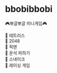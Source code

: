 # bbobibbobi
🎮뽀글뽀글 미니게임🎮

 📍 테트리스 <br>
 📍 2048 <br>
 📍 픽맨  <br>
 📍 운석 피하기<br>
 📍 스네이크<br>
 📍 레이싱 게임<br>
